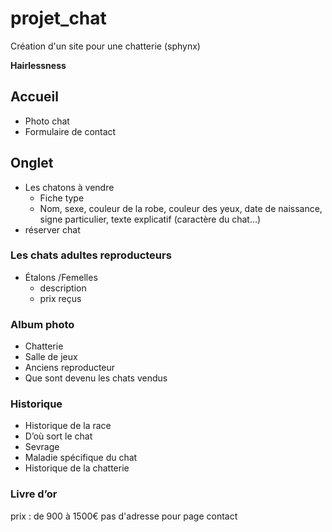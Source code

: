 # projet_chat
Création d'un site pour une chatterie (sphynx)

**Hairlessness**

## Accueil 
* Photo chat 
* Formulaire de contact 

## Onglet

* Les chatons à vendre 
  * Fiche type 
  * Nom, sexe, couleur de la robe, couleur des yeux, date de naissance, signe particulier, texte explicatif (caractère du chat…) 
* réserver chat

### Les chats adultes reproducteurs
* Étalons /Femelles 
  * description
  * prix reçus 

### Album photo 
* Chatterie
* Salle de jeux 
* Anciens reproducteur 
* Que sont devenu les chats vendus

### Historique 
*	Historique de la race
  * D’où sort le chat
  * Sevrage 
* Maladie spécifique du chat
* Historique de la chatterie

### Livre d’or 


prix : de 900 à 1500€
pas d'adresse pour page contact 
